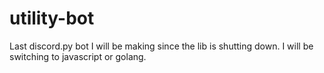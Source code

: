 # utility-bot
Last discord.py bot I will be making since the lib is shutting down. I will be switching to javascript or golang.
